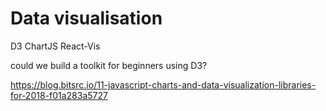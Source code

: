 # Data visualisation


D3
ChartJS
React-Vis

could we build a toolkit for beginners using D3?

https://blog.bitsrc.io/11-javascript-charts-and-data-visualization-libraries-for-2018-f01a283a5727
